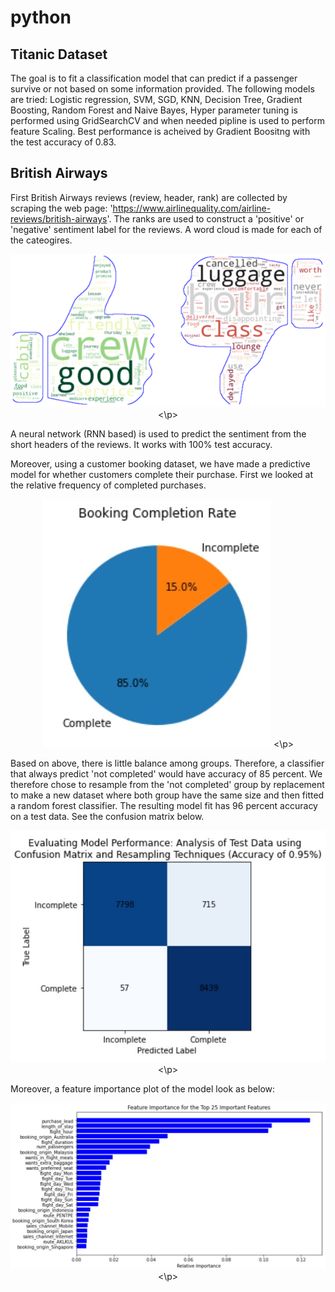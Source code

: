 # python

## Titanic Dataset
The goal is to fit a classification model that can predict if a passenger survive or not based on some information provided.
The following models are tried: Logistic regression, SVM, SGD, KNN, Decision Tree, Gradient Boosting, Random Forest and Naive Bayes,
Hyper parameter tuning is performed using GridSearchCV and when needed pipline is used to perform feature Scaling. 
Best performance is acheived by Gradient Boositng with the test accuracy of 0.83.

## British Airways
First British Airways reviews (review, header, rank) are collected by scraping the web page: 'https://www.airlinequality.com/airline-reviews/british-airways'.
The ranks are used to construct a 'positive' or 'negative' sentiment label for the reviews.
A word cloud is made for each of the cateogires.

<p align="center">
 <img src='https://github.com/mousavin0/python/blob/main/British%20Airways/bild.png'>
<\p>


A neural network (RNN based) is used to predict the sentiment from the short headers of the reviews. It works with 100% test accuracy.

Moreover, using a customer booking dataset, we have made a predictive model for whether customers complete their purchase. First we looked at the relative frequency of completed purchases.


<p align="center">
 <img src='https://github.com/mousavin0/python/blob/main/British%20Airways/piechart.jpg'>
<\p>

Based on above, there is little balance among groups. Therefore, a classifier that always predict 'not completed' would have accuracy of 85 percent. We therefore chose to resample from the 'not completed' group by replacement to make a new dataset where both group have the same size and then fitted a random forest classifier. The resulting model fit has 96 percent accuracy on a test data. See the confusion matrix below.

<p align="center">
 <img src='https://github.com/mousavin0/python/blob/main/British%20Airways/confusion_matrix.jpg'>
<\p>

Moreover, a feature importance plot of the model look as below:

<p align="center">
 <img src='https://github.com/mousavin0/python/blob/main/British%20Airways/feature_importance.jpg'>
<\p>
